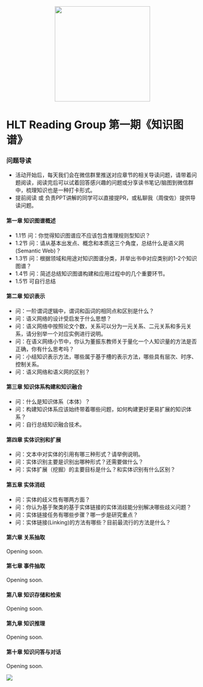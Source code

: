 <div align="center">
  <a href="https://aigroupz-1258285787.cos.ap-shanghai.myqcloud.com/blog/15523056780278.jpg">
    <img width="250" heigth="250" src="https://aigroupz-1258285787.cos.ap-shanghai.myqcloud.com/blog/15523056780278.jpg">
  </a>
</div>

# HLT Reading Group 第一期《知识图谱》

### 问题导读

- 活动开始后，每天我们会在微信群里推送对应章节的相关导读问题，请带着问题阅读，阅读完后可以试着回答感兴趣的问题或分享读书笔记/脑图到微信群中，梳理知识也是一种打卡形式。
- 提前阅读 或 负责PPT讲解的同学可以直接提PR，或私聊我（周俊佐）提供导读问题。

#### 第一章 知识图谱概述

- 1.1节 问：你觉得知识图谱应不应该包含推理规则型知识？
- 1.2节 问：请从基本出发点、概念和本质这三个角度，总结什么是语义网(Semantic Web)？
- 1.3节 问：根据领域和用途对知识图谱分类，并举出书中对应类别的1-2个知识图谱？
- 1.4节 问：简述总结知识图谱构建和应用过程中的几个重要环节。
- 1.5节 可自行总结

#### 第二章 知识表示

- 问：一阶谓词逻辑中，谓词和函词的相同点和区别是什么？
- 问：语义网络的设计受启发于什么思想？
- 问：语义网络中按照论文个数，关系可以分为一元关系、二元关系和多元关系，请分别举一个对应实例进行说明。
- 问：在语义网络小节中，你认为董振东教师关于量化一个人知识量的方法是否正确，你有什么思考吗？
- 问：小结知识表示方法，哪些属于基于槽的表示方法，哪些具有层次、时序、控制关系。
- 问：语义网络和语义网的区别？


#### 第三章 知识体系构建和知识融合

- 问：什么是知识体系（本体）？
- 问：构建知识体系应该始终带着哪些问题，如何构建更好更易扩展的知识体系？
- 问：自行总结知识融合技术。

#### 第四章 实体识别和扩展

- 问：文本中对实体的引用有哪三种形式？请举例说明。
- 问：实体识别主要是识别出哪种形式？还需要做什么？
- 问：实体扩展（挖掘）的主要目标是什么？和实体识别有什么区别？


#### 第五章 实体消歧
- 问：实体的歧义性有哪两方面？
- 问：你认为基于聚类的基于实体链接的实体消歧能分别解决哪些歧义问题？
- 问：实体链接任务有哪些步骤？哪一步是研究重点？
- 问：实体链接(Linking)的方法有哪些？目前最流行的方法是什么？

#### 第六章 关系抽取
Opening soon.
#### 第七章 事件抽取
Opening soon.
#### 第八章 知识存储和检索
Opening soon.
#### 第九章 知识推理
Opening soon.
#### 第十章 知识问答与对话
Opening soon.

![](https://aigroupz-1258285787.cos.ap-shanghai.myqcloud.com/blog/15523143742434.jpg)



